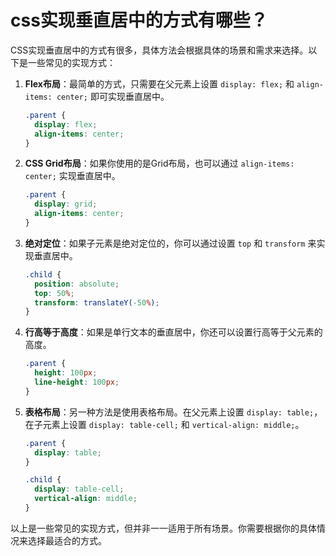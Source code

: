 # css实现垂直居中的方式有哪些？

CSS实现垂直居中的方式有很多，具体方法会根据具体的场景和需求来选择。以下是一些常见的实现方式：

1. **Flex布局**：最简单的方式，只需要在父元素上设置 `display: flex;` 和 `align-items: center;` 即可实现垂直居中。

    ```css
    .parent {
      display: flex;
      align-items: center;
    }
    ```

2. **CSS Grid布局**：如果你使用的是Grid布局，也可以通过 `align-items: center;` 实现垂直居中。

    ```css
    .parent {
      display: grid;
      align-items: center;
    }
    ```

3. **绝对定位**：如果子元素是绝对定位的，你可以通过设置 `top` 和 `transform` 来实现垂直居中。

    ```css
    .child {
      position: absolute;
      top: 50%;
      transform: translateY(-50%);
    }
    ```

4. **行高等于高度**：如果是单行文本的垂直居中，你还可以设置行高等于父元素的高度。

    ```css
    .parent {
      height: 100px;
      line-height: 100px;
    }
    ```

5. **表格布局**：另一种方法是使用表格布局。在父元素上设置 `display: table;`，在子元素上设置 `display: table-cell;` 和 `vertical-align: middle;`。

    ```css
    .parent {
      display: table;
    }
    
    .child {
      display: table-cell;
      vertical-align: middle;
    }
    ```

以上是一些常见的实现方式，但并非一一适用于所有场景。你需要根据你的具体情况来选择最适合的方式。